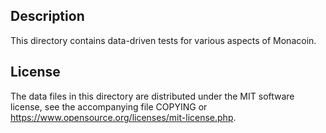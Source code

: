 Description
------------

This directory contains data-driven tests for various aspects of Monacoin.

License
--------

The data files in this directory are distributed under the MIT software
license, see the accompanying file COPYING or
https://www.opensource.org/licenses/mit-license.php.

